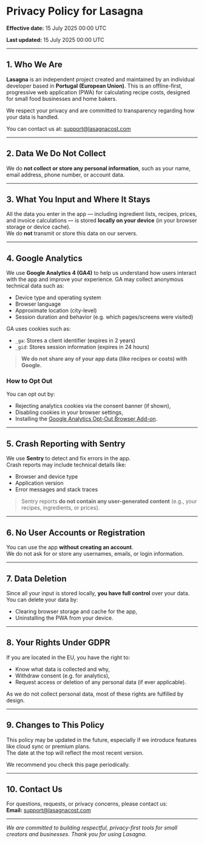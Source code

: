 # Privacy Policy for Lasagna

**Effective date:** 15 July 2025 00:00 UTC

**Last updated:** 15 July 2025 00:00 UTC

---

## 1. Who We Are

**Lasagna** is an independent project created and maintained by an individual developer based in **Portugal (European Union)**. This is an offline-first, progressive web application (PWA) for calculating recipe costs, designed for small food businesses and home bakers.

We respect your privacy and are committed to transparency regarding how your data is handled.

You can contact us at: support@lasagnacost.com

---

## 2. Data We Do **Not** Collect

We do **not collect or store any personal information**, such as your name, email address, phone number, or account data.

---

## 3. What You Input and Where It Stays

All the data you enter in the app — including ingredient lists, recipes, prices, and invoice calculations — is stored **locally on your device** (in your browser storage or device cache).  
We do **not** transmit or store this data on our servers.

---

## 4. Google Analytics

We use **Google Analytics 4 (GA4)** to help us understand how users interact with the app and improve your experience. GA may collect anonymous technical data such as:
- Device type and operating system
- Browser language
- Approximate location (city-level)
- Session duration and behavior (e.g. which pages/screens were visited)

GA uses cookies such as:
- `_ga`: Stores a client identifier (expires in 2 years)
- `_gid`: Stores session information (expires in 24 hours)

> **We do not share any of your app data (like recipes or costs) with Google.**

### How to Opt Out
You can opt out by:
- Rejecting analytics cookies via the consent banner (if shown),
- Disabling cookies in your browser settings,
- Installing the [Google Analytics Opt-Out Browser Add-on](https://tools.google.com/dlpage/gaoptout).

---

## 5. Crash Reporting with Sentry

We use **Sentry** to detect and fix errors in the app.  
Crash reports may include technical details like:
- Browser and device type
- Application version
- Error messages and stack traces

> Sentry reports **do not contain any user-generated content** (e.g., your recipes, ingredients, or prices).

---

## 6. No User Accounts or Registration

You can use the app **without creating an account**.  
We do not ask for or store any usernames, emails, or login information.

---

## 7. Data Deletion

Since all your input is stored locally, **you have full control** over your data. You can delete your data by:
- Clearing browser storage and cache for the app,
- Uninstalling the PWA from your device.

---

## 8. Your Rights Under GDPR

If you are located in the EU, you have the right to:
- Know what data is collected and why,
- Withdraw consent (e.g. for analytics),
- Request access or deletion of any personal data (if ever applicable).

As we do not collect personal data, most of these rights are fulfilled by design.

---

## 9. Changes to This Policy

This policy may be updated in the future, especially if we introduce features like cloud sync or premium plans.  
The date at the top will reflect the most recent version.

We recommend you check this page periodically.

---

## 10. Contact Us

For questions, requests, or privacy concerns, please contact us:  
**Email:** support@lasagnacost.com

---

*We are committed to building respectful, privacy-first tools for small creators and businesses. Thank you for using Lasagna.*
